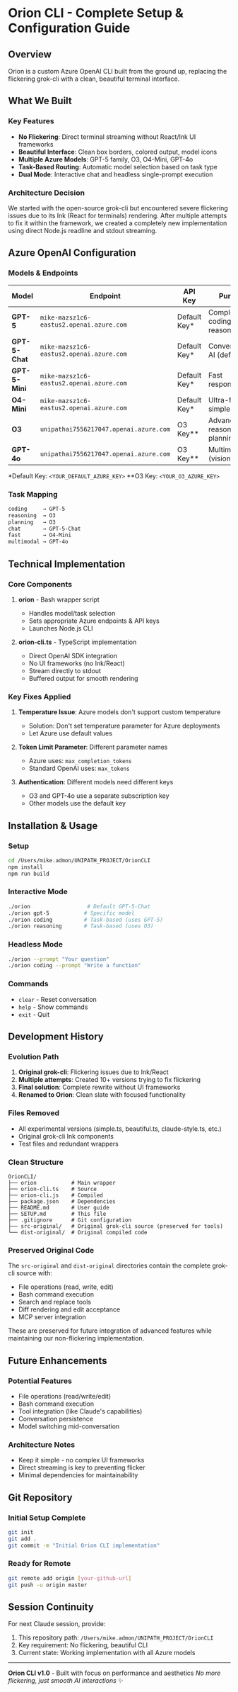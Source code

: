 # Orion CLI - Complete Setup & Configuration Guide

## Overview
Orion is a custom Azure OpenAI CLI built from the ground up, replacing the flickering grok-cli with a clean, beautiful terminal interface.

## What We Built

### Key Features
- **No Flickering**: Direct terminal streaming without React/Ink UI frameworks
- **Beautiful Interface**: Clean box borders, colored output, model icons
- **Multiple Azure Models**: GPT-5 family, O3, O4-Mini, GPT-4o
- **Task-Based Routing**: Automatic model selection based on task type
- **Dual Mode**: Interactive chat and headless single-prompt execution

### Architecture Decision
We started with the open-source grok-cli but encountered severe flickering issues due to its Ink (React for terminals) rendering. After multiple attempts to fix it within the framework, we created a completely new implementation using direct Node.js readline and stdout streaming.

## Azure OpenAI Configuration

### Models & Endpoints

| Model | Endpoint | API Key | Purpose |
|-------|----------|---------|---------|
| **GPT-5** | `mike-mazsz1c6-eastus2.openai.azure.com` | Default Key* | Complex coding & reasoning |
| **GPT-5-Chat** | `mike-mazsz1c6-eastus2.openai.azure.com` | Default Key* | Conversational AI (default) |
| **GPT-5-Mini** | `mike-mazsz1c6-eastus2.openai.azure.com` | Default Key* | Fast responses |
| **O4-Mini** | `mike-mazsz1c6-eastus2.openai.azure.com` | Default Key* | Ultra-fast simple queries |
| **O3** | `unipathai7556217047.openai.azure.com` | O3 Key** | Advanced reasoning & planning |
| **GPT-4o** | `unipathai7556217047.openai.azure.com` | O3 Key** | Multimodal (vision + text) |

*Default Key: `<YOUR_DEFAULT_AZURE_KEY>`
**O3 Key: `<YOUR_O3_AZURE_KEY>`

### Task Mapping
```bash
coding     → GPT-5
reasoning  → O3
planning   → O3
chat       → GPT-5-Chat
fast       → O4-Mini
multimodal → GPT-4o
```

## Technical Implementation

### Core Components

1. **orion** - Bash wrapper script
   - Handles model/task selection
   - Sets appropriate Azure endpoints & API keys
   - Launches Node.js CLI

2. **orion-cli.ts** - TypeScript implementation
   - Direct OpenAI SDK integration
   - No UI frameworks (no Ink/React)
   - Stream directly to stdout
   - Buffered output for smooth rendering

### Key Fixes Applied

1. **Temperature Issue**: Azure models don't support custom temperature
   - Solution: Don't set temperature parameter for Azure deployments
   - Let Azure use default values

2. **Token Limit Parameter**: Different parameter names
   - Azure uses: `max_completion_tokens`
   - Standard OpenAI uses: `max_tokens`

3. **Authentication**: Different models need different keys
   - O3 and GPT-4o use a separate subscription key
   - Other models use the default key

## Installation & Usage

### Setup
```bash
cd /Users/mike.admon/UNIPATH_PROJECT/OrionCLI
npm install
npm run build
```

### Interactive Mode
```bash
./orion                  # Default GPT-5-Chat
./orion gpt-5           # Specific model
./orion coding          # Task-based (uses GPT-5)
./orion reasoning       # Task-based (uses O3)
```

### Headless Mode
```bash
./orion --prompt "Your question"
./orion coding --prompt "Write a function"
```

### Commands
- `clear` - Reset conversation
- `help` - Show commands
- `exit` - Quit

## Development History

### Evolution Path
1. **Original grok-cli**: Flickering issues due to Ink/React
2. **Multiple attempts**: Created 10+ versions trying to fix flickering
3. **Final solution**: Complete rewrite without UI frameworks
4. **Renamed to Orion**: Clean slate with focused functionality

### Files Removed
- All experimental versions (simple.ts, beautiful.ts, claude-style.ts, etc.)
- Original grok-cli Ink components
- Test files and redundant wrappers

### Clean Structure
```
OrionCLI/
├── orion           # Main wrapper
├── orion-cli.ts    # Source
├── orion-cli.js    # Compiled
├── package.json    # Dependencies
├── README.md       # User guide
├── SETUP.md        # This file
├── .gitignore      # Git configuration
├── src-original/   # Original grok-cli source (preserved for tools)
└── dist-original/  # Original compiled code
```

### Preserved Original Code
The `src-original` and `dist-original` directories contain the complete grok-cli source with:
- File operations (read, write, edit)
- Bash command execution
- Search and replace tools
- Diff rendering and edit acceptance
- MCP server integration

These are preserved for future integration of advanced features while maintaining our non-flickering implementation.

## Future Enhancements

### Potential Features
- File operations (read/write/edit)
- Bash command execution
- Tool integration (like Claude's capabilities)
- Conversation persistence
- Model switching mid-conversation

### Architecture Notes
- Keep it simple - no complex UI frameworks
- Direct streaming is key to preventing flicker
- Minimal dependencies for maintainability

## Git Repository

### Initial Setup Complete
```bash
git init
git add .
git commit -m "Initial Orion CLI implementation"
```

### Ready for Remote
```bash
git remote add origin [your-github-url]
git push -u origin master
```

## Session Continuity

For next Claude session, provide:
1. This repository path: `/Users/mike.admon/UNIPATH_PROJECT/OrionCLI`
2. Key requirement: No flickering, beautiful CLI
3. Current state: Working implementation with all Azure models

---

**Orion CLI v1.0** - Built with focus on performance and aesthetics
*No more flickering, just smooth AI interactions* ✨